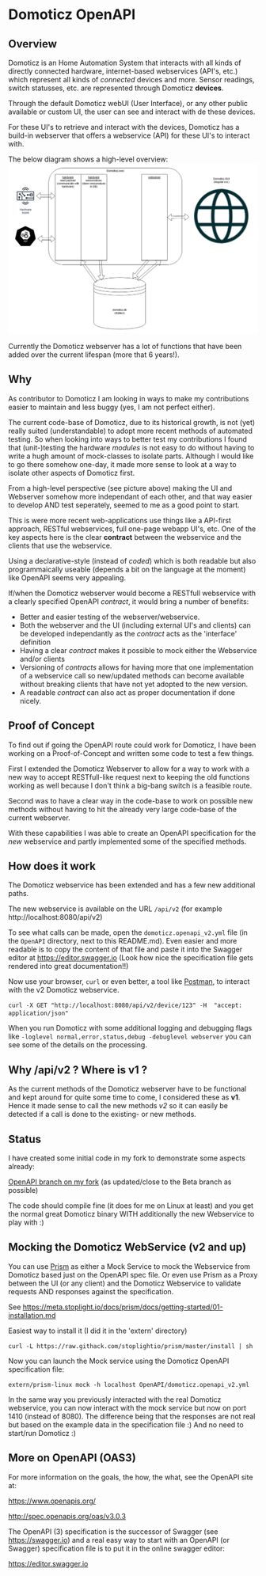 # Domoticz OpenAPI

## Overview
Domoticz is an Home Automation System that interacts with all kinds of directly connected hardware, internet-based webservices (API's, etc.) which represent all kinds of _connected_ devices and more. Sensor readings, switch statusses, etc. are represented through Domoticz __devices__.

Through the default Domoticz webUI (User Interface), or any other public available or custom UI, the user can see and interact with de these devices.

For these UI's to retrieve and interact with the devices, Domoticz has a build-in webserver that offers a webservice (API) for these UI's to interact with.

The below diagram shows a high-level overview:
![Overview](domoticz_testing_v0.1.png)

Currently the Domoticz webserver has a lot of functions that have been added over the current lifespan (more that 6 years!).

## Why
As contributor to Domoticz I am looking in ways to make my contributions easier to maintain and less buggy (yes, I am not perfect either).

The current code-base of Domoticz, due to its historical growth, is not (yet) really suited (understandable) to adopt more recent methods of automated testing. So when looking into ways to better test my contributions I found that (unit-)testing the hardware _modules_ is not easy to do without having to write a hugh amount of mock-classes to isolate parts. Although I would like to go there somehow one-day, it made more sense to look at a way to isolate other aspects of Domoticz first.

From a high-level perspective (see picture above) making the UI and Webserver somehow more independant of each other, and that way easier to develop AND test seperately, seemed to me as a good point to start.

This is were more recent web-applications use things like a API-first approach, RESTful webservices, full one-page webapp UI's, etc. One of the key aspects here is the clear __contract__ between the webservice and the clients that use the webservice. 

Using a declarative-style (instead of _coded_) which is both readable but also programmaically useable (depends a bit on the language at the moment) like OpenAPI seems very appealing.

If/when the Domoticz webserver would become a RESTfull webservice with a clearly specified OpenAPI _contract_, it would bring a number of benefits:

* Better and easier testing of the webserver/webservice.
* Both the webserver and the UI (including external UI's and clients) can be developed independantly as the _contract_ acts as the 'interface' definition
* Having a clear _contract_ makes it possible to mock either the Webservice and/or clients
* Versioning of _contracts_ allows for having more that one implementation of a webservice call so new/updated methods can become available without breaking clients that have not yet adopted to the new version.
* A readable _contract_ can also act as proper documentation if done nicely.

## Proof of Concept
To find out if going the OpenAPI route could work for Domoticz, I have been working on a Proof-of-Concept and written some code to test a few things.

First I extended the Domoticz Webserver to allow for a way to work with a new way to accept RESTfull-like request next to keeping the old functions working as well because I don't think a big-bang switch is a feasible route.

Second was to have a clear way in the code-base to work on possible new methods without having to hit the already very large code-base of the current webserver.

With these capabilities I was able to create an OpenAPI specification for the _new_ webservice and partly implemented some of the specified methods.

## How does it work
The Domoticz webservice has been extended and has a few new additional paths.

The new webservice is available on the URL `/api/v2` (for example http://localhost:8080/api/v2)

To see what calls can be made, open the `domoticz.openapi_v2.yml` file (in the `OpenAPI` directory, next to this README.md). Even easier and more readable is to copy the content of that file and paste it into the Swagger editor at https://editor.swagger.io (Look how nice the specification file gets rendered into great documentation!!)

Now use your browser, `curl` or even better, a tool like [Postman](https://www.postman.com/), to interact with the v2 Domoticz webservice.

```
curl -X GET "http://localhost:8080/api/v2/device/123" -H  "accept: application/json"
```

When you run Domoticz with some additional logging and debugging flags like `-loglevel normal,error,status,debug -debuglevel webserver` you can see some of the details on the processing. 


## Why /api/v2 ? Where is v1 ?
As the current methods of the Domoticz webserver have to be functional and kept around for quite some time to come, I considered these as __v1__. Hence it made sense to call the new methods _v2_ so it can easily be detected if a call is done to the existing- or new methods.

## Status
I have created some initial code in my fork to demonstrate some aspects already:

[OpenAPI branch on my fork](https://github.com/kiddigital/domoticz/tree/improvement/openapi-1) (as updated/close to the Beta branch as possible)

The code should compile fine (it does for me on Linux at least) and you get the normal great Domoticz binary WITH additionally the new Webservice to play with :)

## Mocking the Domoticz WebService (v2 and up)
You can use [Prism](https://stoplight.io/open-source/prism/) as either a Mock Service to mock the Webservice from Domoticz based just on the OpenAPI spec file. Or even use Prism as a Proxy between the UI (or any client) and the Domoticz Webservice to validate requests AND responses against the specification.

See https://meta.stoplight.io/docs/prism/docs/getting-started/01-installation.md

Easiest way to install it (I did it in the 'extern' directory)
```
curl -L https://raw.githack.com/stoplightio/prism/master/install | sh
```

Now you can launch the Mock service using the Domoticz OpenAPI specification file:
```
extern/prism-linux mock -h localhost OpenAPI/domoticz.openapi_v2.yml
```

In the same way you previously interacted with the real Domoticz webservice, you can now interact with the mock service but now on port 1410 (instead of 8080). The difference being that the responses are not real but based on the example data in the specification file :) And no need to start/run Domoticz :)

## More on OpenAPI (OAS3)

For more information on the goals, the how, the what, see the OpenAPI site at:

https://www.openapis.org/

http://spec.openapis.org/oas/v3.0.3

The OpenAPI (3) specification is the successor of Swagger (see https://swagger.io) and a real easy way to start with an OpenAPI (or Swagger) specification file is to put it in the online swagger editor:

https://editor.swagger.io
